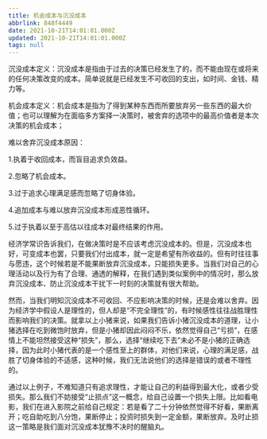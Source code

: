 ```yaml
---
title: 机会成本与沉没成本
abbrlink: 848f4449
date: 2021-10-21T14:01:01.000Z
updated: 2021-10-21T14:01:01.000Z
tags: null
---
```


沉没成本定义：沉没成本是指由于过去的决策已经发生了的，而不能由现在或将来的任何决策改变的成本。简单说就是已经发生不可收回的支出，如时间、金钱、精力等。

机会成本定义：机会成本是指为了得到某种东西而所要放弃另一些东西的最大价值；也可以理解为在面临多方案择一决策时，被舍弃的选项中的最高价值者是本次决策的机会成本；

<!--more-->

难以舍弃沉没成本原因：

1.执着于收回成本，而盲目追求负效益。

2.忽略了机会成本。

3.过于追求心理满足感而忽略了切身体验。

4.追加成本与难以放弃沉没成本形成恶性循环。

5.过于执着以至于高估以往成本对最终结果的作用。

经济学常识告诉我们，在做决策时是不应该考虑沉没成本的。但是，沉没成本也好，可变成本也罢，只要我们付出成本，就一定是希望有所收益的。但有时往往事与愿违，这个时候若是不能果断放弃沉没成本，只能损失更多。当我们对自己的心理活动以及行为有了合理、通透的解释，在我们遇到类似案例中的情况时，那么放弃沉没成本、防止沉没成本干扰下一时刻的决策就有很大帮助。

然而，当我们明知沉没成本不可收回、不应影响决策的时候，还是会难以舍弃。因为经济学中假设人是理性的，但人却是“不完全理性”的，有时候感性往往战胜理性而影响我们的决策。就拿以上小猪来说，如果我们告诉小猪沉没成本的道理，让小猪选择在吃到微饱时放弃，但是小猪却因此闷闷不乐，依然觉得自己“亏损”，在感情上不能坦然接受这种“损失”，那么，选择“继续吃下去”未必不是小猪的正确选择，因为此时小猪代表的是一个感性至上的群体，对他们来说，心理的满足感，战胜了切身体验的不适感，这种时候，我们无法说他们的选择是错误的或者不理性的。

通过以上例子，不难知道只有追求理性，才能让自己的利益得到最大化，或者少受损失。那么我们不妨接受“止损点”这一概念，给自己设置一个损失上限。比如看电影，我们在进入影院之前给自己规定：若是看了二十分钟依然觉得不好看，果断离开；吃自助吃到八分饱，果断停止；投资时损失到一定金额，果断放弃。及时止损这一策略是我们面对沉没成本犹豫不决时的醒脑丸。
